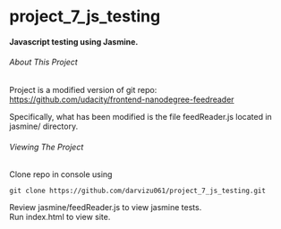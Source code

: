 # project_7_js_testing
#### Javascript testing using Jasmine.

###### About This Project
Project is a modified version of git repo: https://github.com/udacity/frontend-nanodegree-feedreader

Specifically, what has been modified is the file feedReader.js located in jasmine/ directory.

###### Viewing The Project
Clone repo in console using

    git clone https://github.com/darvizu061/project_7_js_testing.git

Review jasmine/feedReader.js to view jasmine tests. </br>
Run index.html to view site.
